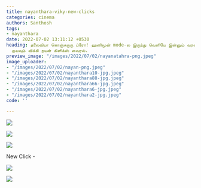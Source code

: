 ```yaml
---
title: nayanthara-viky-new-clicks
categories: cinema
authors: Santhosh
tags:
- nayanthara
date: 2022-07-02 13:11:12 +0530
heading: தலைவியா கொஞ்சறாரு ப்ரோ! ஹனிமூன் mode-ல இருந்து வெளியே இன்னும் வரல! கொஞ்சி
  குலவும் விக்கி நயன் கிளிக்ஸ் வைரல்.
preview_image: "/images/2022/07/02/nayanatahra-png.jpeg"
image_uploader:
- "/images/2022/07/02/nayan-png.jpeg"
- "/images/2022/07/02/nayanthara10-jpg.jpeg"
- "/images/2022/07/02/nayanthara88-jpg.jpeg"
- "/images/2022/07/02/nayanthara66-jpg.jpeg"
- "/images/2022/07/02/nayanthara6-jpg.jpeg"
- "/images/2022/07/02/nayanthara2-jpg.jpeg"
code: ''

---
```

![](/images/2022/07/02/nayanthara88-jpg.jpeg)

![](/images/2022/07/02/nayanthara10-jpg.jpeg)

![](/images/2022/07/02/nayan-png.jpeg)

New Click -

![](/images/2022/07/02/nayanthara6-jpg.jpeg)

![](/images/2022/07/02/nayanthara2-jpg.jpeg)
